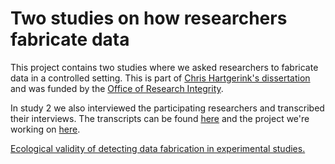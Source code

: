 # Two studies on how researchers fabricate data

This project contains two studies where we asked researchers to fabricate data in a controlled setting. This is part of [Chris Hartgerink's dissertation](https://github.com/chartgerink/dissertation) and was funded by the [Office of Research Integrity](https://ori.hhs.gov). 

In study 2 we also interviewed the participating researchers and transcribed their interviews. The transcripts can be found [here](https://doi.org/10.5281/zenodo.832490) and the project we're working on [here](https://github.com/chartgerink/2015ori-2).

[Ecological validity of detecting data fabrication in experimental studies.](https://osf.io/b24pq/)
